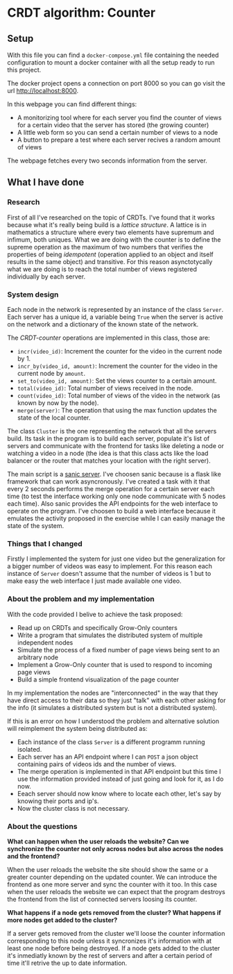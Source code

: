 # CRDT algorithm: Counter

## Setup

With this file you can find a `docker-compose.yml` file containing the
needed configuration to mount a docker container with all the setup ready
to run this project.

The docker project opens a connection on port 8000 so you can go visit
the url [http://localhost:8000](http://localhost:8000). 

In this webpage you can find different things:

- A monitorizing tool where for each server you find the counter of
  views for a certain video that the server has stored (the growing counter)
- A little web form so you can send a certain number of views to a node
- A button to prepare a test where each server recives a random amount of views

The webpage fetches every two seconds information from the server.

## What I have done

### Research

First of all I've researched on the topic of CRDTs. I've found that it
works because what it's really being build is a _lattice structure_.
A lattice is in mathematics a structure where every two elements have
supremum and infimum, both uniques. What we are doing with the counter
is to define the supreme operation as the maximum of two numbers that
verifies the properties of being _idempotent_ (operation applied to an
object and itself results in the same object) and transitive. For this
reason asynctotycally what we are doing is to reach the total number
of views registered individually by each server.

### System design

Each node in the network is represented by an instance of the class
`Server`.  Each server has a unique id, a variable being `True` when
the server is active on the network and a dictionary of the known
state of the network.

The _CRDT-counter_ operations are implemented in this class, those are:

- `incr(video_id)`: Increment the counter for the video in the current node by 1.
- `incr_by(video_id, amount)`: Increment the counter for the video in
  the current node by `amount`.
- `set_to(video_id, amount)`: Set the views counter to a certain amount.
- `total(video_id)`: Total number of views received in the node.
- `count(video_id)`: Total number of views of the video in the network (as known by now by the node).
- `merge(server)`: The operation that using the max function updates
  the state of the local counter.

The class `Cluster` is the one representing the network that all the
servers build. Its task in the program is to build each server,
populate it's list of servers and communicate with the frontend for
tasks like deleting a node or watching a video in a node (the idea is
that this class acts like the load balancer or the router that matches
your location with the right server).

The main script is a [sanic
server](https://github.com/huge-success/sanic). I've choosen sanic
because is a flask like framework that can work asyncronously. I've
created a task with it that every 2 seconds performs the merge
operation for a certain server each time (to test the interface
working only one node communicate with 5 nodes each time). Also sanic
provides the API endpoints for the web interface to operate on the
program.  I've choosen to build a web interface because it emulates
the activity proposed in the exercise while I can easily manage the
state of the system.

### Things that I changed

Firstly I implemented the system for just one video but the
generalization for a bigger number of videos was easy to implement.
For this reason each instance of `Server` doesn't assume that the number of videos
is 1 but to make easy the web interface I just made available one
video.

### About the problem and my implementation

With the code provided I belive to achieve the task proposed:

- Read up on CRDTs and specifically Grow-Only counters
- Write a program that simulates the distributed system of multiple independent nodes
- Simulate the process of a fixed number of page views being sent to an arbitrary node
- Implement a Grow-Only counter that is used to respond to incoming page views
- Build a simple frontend visualization of the page counter

In my implementation the nodes are "interconnected" in the way that
they have direct access to their data so they just "talk" with each
other asking for the info (it simulates a distributed system but is
not a distributed system).

If this is an error on how I understood the problem and alternative
solution will reimplement the system being distributed as:

- Each instance of the class `Server` is a different programm running
  isolated.
- Each server has an API endpoint where I can `POST` a json object
  containing pairs of videos ids and the number of views.
- The merge operation is implemented in that API endpoint but this
  time I use the information provided instead of just going and look
  for it, as I do now.
- Eeach server should now know where to locate each other, let's say
  by knowing their ports and ip's.
- Now the cluster class is not necessary.

### About the questions

**What can happen when the user reloads the website? Can we synchronize the counter
not only across nodes but also across the nodes and the frontend?**

When the user reloads the website the site should show the same or a
greater counter depending on the updated counter. We can introduce the
frontend as one more server and sync the counter with it too. In this
case when the user reloads the website we can expect that the program
destroys the frontend from the list of connected servers loosing its
counter.

**What happens if a node gets removed from the cluster? What happens if more nodes
get added to the cluster?**

If a server gets removed from the cluster we'll loose the counter
information corresponding to this node unless it syncronizes it's
information with at least one node before being destroyed.  If a node
gets added to the cluster it's inmediatly known by the rest of servers
and after a certain period of time it'll retrive the up to date
information.
